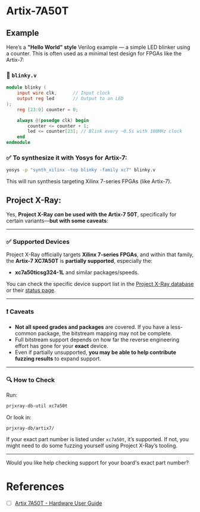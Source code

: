 # Artix-7A50T


## Example

Here’s a **"Hello World" style** Verilog example — a simple LED blinker using a counter. This is often used as a minimal test design for FPGAs like the Artix-7:

### 📄 `blinky.v`

```verilog
module blinky (
    input wire clk,      // Input clock
    output reg led       // Output to an LED
);
    reg [23:0] counter = 0;

    always @(posedge clk) begin
        counter <= counter + 1;
        led <= counter[23]; // Blink every ~0.5s with 100MHz clock
    end
endmodule
```

### ✅ To synthesize it with Yosys for Artix-7:

```bash
yosys -p "synth_xilinx -top blinky -family xc7" blinky.v
```

This will run synthesis targeting Xilinx 7-series FPGAs (like Artix-7).


## **Project X-Ray**:

Yes, **Project X-Ray *can* be used with the Artix-7 50T**, specifically for certain variants—**but with some caveats**:

---

### ✅ Supported Devices

Project X-Ray officially targets **Xilinx 7-series FPGAs**, and within that family, the **Artix-7 XC7A50T** is **partially supported**, especially the:

* **xc7a50ticsg324-1L** and similar packages/speeds.

You can check the specific device support list in the [Project X-Ray database](https://github.com/SymbiFlow/prjxray-db) or their [status page](https://github.com/SymbiFlow/prjxray#supported-devices).

---

### ❗ Caveats

* **Not all speed grades and packages** are covered. If you have a less-common package, the bitstream mapping may not be complete.
* Full bitstream support depends on how far the reverse engineering effort has gone for your **exact** device.
* Even if partially unsupported, **you may be able to help contribute fuzzing results** to expand support.

---

### 🔍 How to Check

Run:

```bash
prjxray-db-util xc7a50t
```

Or look in:

```
prjxray-db/artix7/
```

If your exact part number is listed under `xc7a50t`, it’s supported. If not, you might need to do some fuzzing yourself using Project X-Ray’s tooling.

---

Would you like help checking support for your board's exact part number?



# References

- [ ] [Artix 7A50T - Hardware User Guide ](https://www.avnet.com/apac/products/product-highlights/xilinx-artix7)
